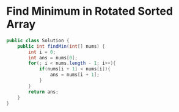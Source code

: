# Find Minimum in Rotated Sorted Array

```java
public class Solution {
    public int findMin(int[] nums) {
        int i = 0;
        int ans = nums[0];
        for(; i < nums.length - 1; i++){
            if(nums[i + 1] < nums[i]){
                ans = nums[i + 1];
            }
        }
        return ans;
    }
}
```
